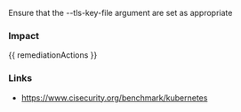 
Ensure that the --tls-key-file argument are set as appropriate

### Impact
<!-- Add Impact here -->

<!-- DO NOT CHANGE -->
{{ remediationActions }}

### Links
- https://www.cisecurity.org/benchmark/kubernetes


